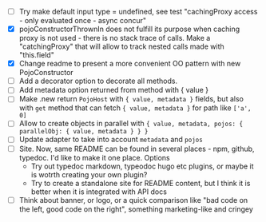 - [ ] Try make default input type = undefined, see test "cachingProxy access - only evaluated once - async concur"
- [x] pojoConstructorThrownIn does not fulfill its purpose when caching proxy is not used - there is no stack trace of
  calls. Make a "catchingProxy" that will allow to track nested calls made with "this.field"
- [x] Change readme to present a more convenient OO pattern with new PojoConstructor
- [ ] Add a decorator option to decorate all methods.
- [ ] Add metadata option returned from method with { value }
- [ ] Make .new return `PojoHost` with `{ value, metadata }` fields, but also with `get` method that can fetch `{ value, metadata }` for path like `['a', 0]`
- [ ] Allow to create objects in parallel with `{ value, metadata, pojos: { parallelObj: { value, metadata } } }`
- [ ] Update adapter to take into account `metadata` and `pojos`
- [ ] Site. Now, same README can be found in several places - npm, github, typedoc. I'd like to make it one place.
  Options
  - Try out typedoc markdown, typeodoc hugo etc plugins, or maybe it is wotrth creating your own plugin?
  - Try to create a standalone site for README content, but I think it is better when it is integrated with API docs
- [ ] Think about banner, or logo, or a quick comparison like "bad code on the left, good code on the right", something marketing-like and cringey
